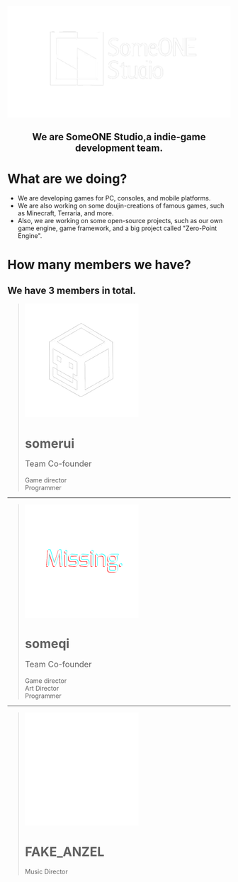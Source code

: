 ![SomeONEStudioLogo](/img/sos.png)
<center><h2>We are SomeONE Studio,a indie-game development team.</center>

What are we doing?
===============

- We are developing games for PC, consoles, and mobile platforms.
- We are also working on some doujin-creations of famous games, such as Minecraft, Terraria, and more.
- Also, we are working on some open-source projects, such as our own game engine, game framework, and a big project called "Zero-Point Engine".

How many members we have?
===

<h2> We have 3 members in total.</h2>



>  ![somerui](/img/somerui.png#pic_center)
>
> <h1>somerui</h1>
>
> <p style="font-size:18px;">Team Co-founder</p>
> <p style="font-size:14px;">Game director<br>Programmer<br></p>

---

>  ![someqi](/img/missing.png)
> <h1>someqi</h1>
> <p style="font-size:18px;">Team Co-founder</p>
> <p style="font-size:14px;">Game director<br>Art Director<br>Programmer<br></p>

---

>  ![FA](/img/fakeanzel.png)
> <h1>FAKE_ANZEL</h1>
> <p style="font-size:14px;">Music Director<br></p>



